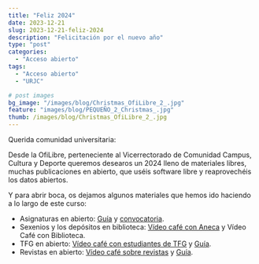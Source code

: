 ```yaml
---
title: "Feliz 2024"
date: 2023-12-21
slug: 2023-12-21-feliz-2024
description: "Felicitación por el nuevo año"
type: "post"
categories:
  - "Acceso abierto"
tags:
  - "Acceso abierto"
  - "URJC"

# post images 
bg_image: "/images/blog/Christmas_OfiLibre_2_.jpg"
feature: "images/blog/PEQUEÑO_2_Christmas_.jpg"
thumb: /images/blog/Christmas_OfiLibre_2_.jpg
---
```



Querida comunidad universitaria:

Desde la OfiLibre, perteneciente al Vicerrectorado de Comunidad Campus, Cultura y Deporte queremos desearos un 2024 lleno de materiales libres, muchas publicaciones en abierto, que uséis software libre y reaprovechéis los datos abiertos.

<!--![PEQUEÑO_2_Christmas_](/images/blog/PEQUEÑO_2_Christmas_.jpg)
-->

Y para abrir boca, os dejamos algunos materiales que hemos ido haciendo a lo largo de este curso:

- Asignaturas en abierto: [Guía](https://ofilibre.urjc.es/guias/convocatoria-asignaturas-abierto/) y [convocatoria](https://ofilibre.urjc.es/documentos/convocatoria-asignaturas-abierto-2023-2024.pdf).
- Sexenios y los depósitos en biblioteca: [Vídeo café con Aneca](https://tv.urjc.es/video/655f23abf8ceb77a9924a4d2) y Vídeo Café con Biblioteca.
- TFG en abierto: [Vídeo café con estudiantes de TFG](https://tv.urjc.es/video/65816fa1f8ceb7097e39045dhttps://tv.urjc.es/video/65816fa1f8ceb7097e39045d) y [Guía](https://ofilibre.urjc.es/guias/tfg-abierto/).
- Revistas en abierto: [Vídeo café sobre revistas](https://tv.urjc.es/video/65814c34f8ceb7f95772f4a2) y [Guía](https://ofilibre.urjc.es/blog/convocatoria-revistas/).






